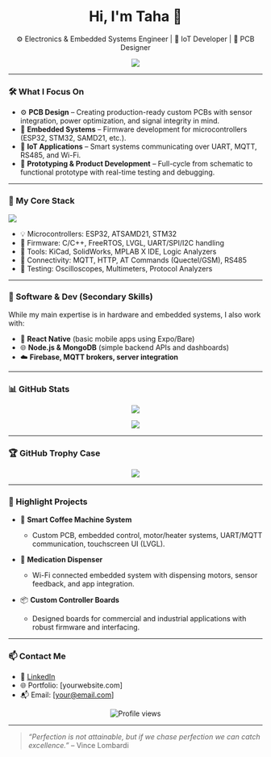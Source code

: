 <h1 align="center">Hi, I'm Taha 👋</h1>

<p align="center">
  ⚙️ Electronics & Embedded Systems Engineer | 🔌 IoT Developer | 🔧 PCB Designer
</p>

<p align="center">
  <img src="https://readme-typing-svg.demolab.com?font=Fira+Code&pause=1000&center=true&vCenter=true&width=440&lines=Designing+PCBs+that+power+real+products;Building+smart+systems+with+IoT;Creating+embedded+firmware+for+devices" />
</p>

---

### 🛠️ What I Focus On

- ⚙️ **PCB Design** – Creating production-ready custom PCBs with sensor integration, power optimization, and signal integrity in mind.
- 🔌 **Embedded Systems** – Firmware development for microcontrollers (ESP32, STM32, SAMD21, etc.).
- 📡 **IoT Applications** – Smart systems communicating over UART, MQTT, RS485, and Wi-Fi.
- 🧪 **Prototyping & Product Development** – Full-cycle from schematic to functional prototype with real-time testing and debugging.

---

### 🧰 My Core Stack

<p align="left">
  <img src="https://skillicons.dev/icons?i=arduino,cpp,raspberrypi,linux,git,vscode&theme=dark" />
</p>

- 💡 Microcontrollers: ESP32, ATSAMD21, STM32
- 🧠 Firmware: C/C++, FreeRTOS, LVGL, UART/SPI/I2C handling
- 📐 Tools: KiCad, SolidWorks, MPLAB X IDE, Logic Analyzers
- 📶 Connectivity: MQTT, HTTP, AT Commands (Quectel/GSM), RS485
- 🧪 Testing: Oscilloscopes, Multimeters, Protocol Analyzers

---

### 📱 Software & Dev (Secondary Skills)

While my main expertise is in hardware and embedded systems, I also work with:

- 📱 **React Native** (basic mobile apps using Expo/Bare)
- 🌐 **Node.js & MongoDB** (simple backend APIs and dashboards)
- ☁️ **Firebase, MQTT brokers, server integration**

---

### 📊 GitHub Stats

<p align="center">
  <img src="https://github-readme-stats.vercel.app/api?username=tahadev&show_icons=true&theme=tokyonight" />
</p>

<p align="center">
  <img src="https://github-readme-stats.vercel.app/api/top-langs/?username=tahadev&layout=compact&theme=tokyonight" />
</p>

---

### 🏆 GitHub Trophy Case

<p align="center">
  <img src="https://github-profile-trophy.vercel.app/?username=tahadev&theme=onedark&column=7" />
</p>

---

### 🧠 Highlight Projects

- 🔧 **Smart Coffee Machine System**
  - Custom PCB, embedded control, motor/heater systems, UART/MQTT communication, touchscreen UI (LVGL).
  
- 💊 **Medication Dispenser**
  - Wi-Fi connected embedded system with dispensing motors, sensor feedback, and app integration.

- 📦 **Custom Controller Boards**
  - Designed boards for commercial and industrial applications with robust firmware and interfacing.

---

### 📫 Contact Me

- 💼 [LinkedIn](https://linkedin.com/in/your-profile)
- 🌐 Portfolio: [yourwebsite.com]
- 📬 Email: [your@email.com]

<p align="center">
  <img src="https://komarev.com/ghpvc/?username=tahadev&style=flat-square&color=blue" alt="Profile views" />
</p>

---

> _“Perfection is not attainable, but if we chase perfection we can catch excellence.”_ – Vince Lombardi

